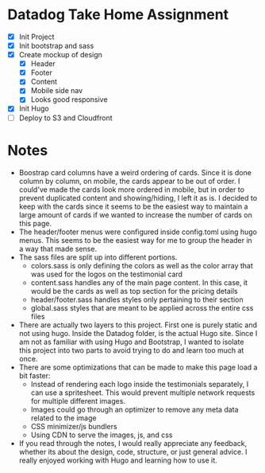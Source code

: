 # Datadog Take Home Assignment
- [X] Init Project
- [X] Init bootstrap and sass
- [X] Create mockup of design
    - [X] Header
    - [X] Footer
    - [X] Content
    - [X] Mobile side nav
    - [X] Looks good responsive
- [X] Init Hugo
- [ ] Deploy to S3 and Cloudfront

# Notes
- Boostrap card columns have a weird ordering of cards. Since it is done column by column, on mobile, the cards appear to be out of order. I could've made the cards look more ordered in mobile, but in order to prevent duplicated content and showing/hiding, I left it as is. I decided to keep with the cards since it seems to be the easiest way to maintain a large amount of cards if we wanted to increase the number of cards on this page.
- The header/footer menus were configured inside config.toml using hugo menus. This seems to be the easiest way for me to group the header in a way that made sense.
- The sass files are split up into different portions.  
    - colors.sass is only defining the colors as well as the color array that was used for the logos on the testimonial card
    - content.sass handles any of the main page content. In this case, it would be the cards as well as top section for the pricing details
    - header/footer.sass handles styles only pertaining to their section
    - global.sass styles that are meant to be applied across the entire css files
- There are actually two layers to this project. First one is purely static and not using hugo. Inside the Datadog folder, is the actual Hugo site. Since I am not as familiar with using Hugo and Bootstrap, I wanted to isolate this project into two parts to avoid trying to do and learn too much at once.
- There are some optimizations that can be made to make this page load a bit faster:
    - Instead of rendering each logo inside the testimonials separately, I can use a spritesheet. This would prevent multiple network requests for multiple different images.
    - Images could go through an optimizer to remove any meta data related to the image
    - CSS minimizer/js bundlers
    - Using CDN to serve the images, js, and css
- If you read through the notes, I would really appreciate any feedback, whether its about the design, code, structure, or just general advice. I really enjoyed working with Hugo and learning how to use it. 